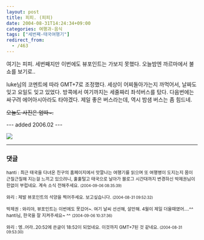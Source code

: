 ```yaml
---
layout: post
title: 피피. (피피)
date: 2004-08-31T14:24:34+09:00
categories: 여행과-음식
tags: ["세번째-태국여행기"]
redirect_from:
  - /463
---
```


여기는 피피. 세번째지만 이번에도 뷰포인트는 가보지 못했다. 오늘밤엔 까르마에서 불쇼를 보기로..

luke님의 코멘트에 따라 GMT+7로 조정했다. 세상이 어찌돌아가는지 까먹어서, 날짜도 잊고 요일도 잊고 있었다. 방콕에서 여기까지는 세줄짜리 좌석버스를 탔다. 다음번에는 싸구려 에어아시아라도 타야겠다. 제일 좋은 버스라는데, 역시 밤샘 버스는 좀 힘드네.

<S>오늘도 사진은 엄따~.</S>

--- added 2006.02 ---

<A href="http://www.flickr.com/photos/jinto/3230932942/" target=flickr><img src="http://farm4.static.flickr.com/3101/3230932942_58f9730533.jpg"></A>

* * *

### 댓글



<!--- cmt:806 --->
<!--- mail: --->
<!--- parent:0 --->

<small>hanti : 최근 태국을 다녀온 친구의 홈페이지에서 맛깔나는 여행기를 읽으며 또 여행병이 도지는지 몸이 근질근질해 지는걸 느끼고 있으려니, 훌훌털고 태국으로 날아가 블로그 시간대까지 변경하신 박제권님이 한없이 부럽네요.   계속 소식 전해주세요. <small>(2004-09-06 08:35:39)</small></small>


<!--- cmt:807 --->
<!--- mail: --->
<!--- parent:0 --->

<small>와리 : 제발 뷰포인트의 석양을 찍어주세요. 보고싶습니다. <small>(2004-08-31 09:52:32)</small></small>


<!--- cmt:808 --->
<!--- mail: --->
<!--- parent:0 --->

<small>박제권 : 와리야, 뷰포인트는 이번에도 못갔어~. 여기 날씨 선선해, 살만해. 4월이 제일 더울때였어....^^  hanti님, 한국을 잘 지켜주세요~ ^^ <small>(2004-09-06 10:37:36)</small></small>


<!--- cmt:809 --->
<!--- mail: --->
<!--- parent:0 --->

<small>와리 : 엥..어라..20:52에 쓴글이 18:52이 되었네요.  이것까지 GMT+7된 것 같네요. <small>(2004-08-31 09:53:30)</small></small>

